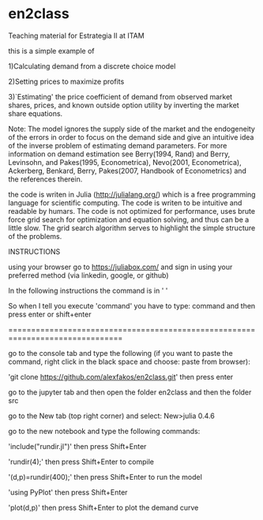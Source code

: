 # en2class
Teaching material for Estrategia II at ITAM

this is a simple example of

1)Calculating demand from a discrete choice model

2)Setting prices to maximize profits 

3)`Estimating' the price coefficient of demand from observed market shares, prices, and known outside option utility by inverting the market share equations.

Note: The model ignores the supply side of the market and the endogeneity of the errors in order to focus on the demand side and give an intuitive idea of the inverse problem of estimating demand parameters. For more information on demand estimation see Berry(1994, Rand) and Berry, Levinsohn, and Pakes(1995, Econometrica), Nevo(2001, Econometrica), Ackerberg, Benkard, Berry, Pakes(2007, Handbook of Econometrics) and the references therein.   

the code is writen in Julia (http://julialang.org/) which is a free programming language for scientific computing. The code is writen to be intuitive and readable by humars. The code is not optimized for performance, uses brute force grid search for optimization and equation solving, and thus can be a little slow. The grid search algorithm serves to highlight the simple structure of the problems. 

INSTRUCTIONS

using your browser go to https://juliabox.com/ and sign in using your preferred method (via linkedin, google, or github)

In the following instructions the command is in ' ' 

So when I tell you execute 'command' you have to type: command  and then press enter or shift+enter

===============================================================================

go to the console tab and type the following (if you want to paste the command, right click in the black space and choose: paste from browser):

'git clone https://github.com/alexfakos/en2class.git'  then press enter

go to the jupyter tab and then open the folder  en2class and then the folder src

go to the New tab (top right corner) and select: New>julia 0.4.6

go to the new notebook and type the following commands:

'include("rundir.jl")'    then press Shift+Enter

'rundir(4);'              then press Shift+Enter to compile

'(d,p)=rundir(400);'      then press Shift+Enter to run the model

'using PyPlot'            then press Shift+Enter 

'plot(d,p)'               then press Shift+Enter to plot the demand curve
